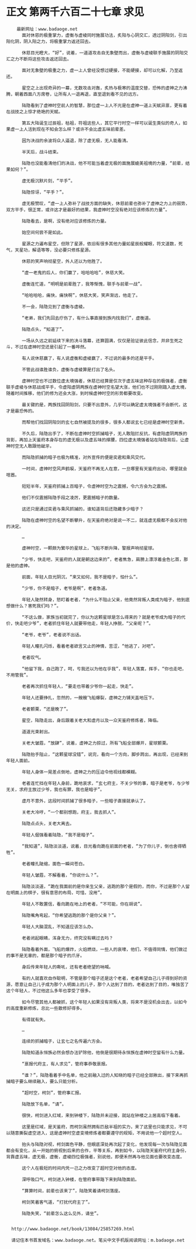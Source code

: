 # 正文 第两千六百二十七章 求见
        最新网址：www.badaoge.net
          面对休慈的极重掌力，虚衡与虚棱同时施展功法，炙阳与心阴交汇，透过阴阳剑，引出阳化阴，阴入阳之力，将极重掌力返还回去。
      
          休慈目光瞪大，“好”，说着，一道道攻击自无象壁而出，虚衡与虚棱联手施展的阴阳交汇之力不断将这些攻击返还回去。
      
          面对无象壁的极重之力，虚一上人曾经没想过硬接，不能硬接，却可以化解，乃至返还。
      
          星空之上出现奇异的一幕，无数攻击对轰，炙热与极寒的温度交替，恐怖的虚神之力沸腾，朝着西面八方席卷，让所有人一退再退，直至退到看不见的远方。
      
          陆隐看到了虚神时空前人的智慧，那位虚一上人不光是在虚神一道上天赋异禀，更有着在战技之上惊才绝艳的天赋。
      
          第五大陆诞生过辰祖，枯祖，符祖这些人，其它平行时空一样可以诞生类似的奇人，如果虚一上人活到现在不知会怎么样？或许不会比虚五味前辈差。
      
          因为决战的余波将众人逼退，除了虚无极，无人能看清。
      
          半天后，战斗结束。
      
          陆隐也没能看清他们的决战，他不可能当着虚无极的面施展媲美祖境的力量，“前辈，结果如何？”。
      
          虚无极沉默片刻，“平手”。
      
          陆隐惊讶，“平手？”。
      
          虚无极赞叹，“虚一上人弥补了战技方面的缺失，休慈前辈也弥补了虚神之力上的弱势，双方平手，很正常，或许这才是最好的结果，我虚神时空没有绝对应该修炼的力量”。
      
          陆隐看去，是啊，没有绝对应该修炼的力量。
      
          始空间何尝不是如此。
      
          星源之力遍布星空，但除了星源，依旧有很多其他力量如星辰般耀眼，符文道数，死气，天星功，解语等等，没必要只修炼星源。
      
          休慈的笑声响彻星空，外人还以为他胜了。
      
          “虚一老鬼的后人，你们赢了，哈哈哈哈”，休慈大笑。
      
          虚衡连忙道，“明明是前辈胜了，我等惭愧，联手与前辈一战”。
      
          “哈哈哈哈，痛快，痛快啊”，休慈大笑，笑声渐远，他走了。
      
          不一会，陆隐见到了虚衡与虚棱。
      
          “老弟，我们先回去疗伤了，有什么事直接到族内找我们”，虚衡道。
      
          陆隐点头，“知道了”。
      
          一场从久远之前延续下来的决斗落幕，还算圆满，仅仅是验证彼此信念，并非生死之斗，不过在虚神时空还是引起了一番哗然。
      
          有人说休慈赢了，有人说虚衡和虚棱赢了，不过说的最多的还是平手。
      
          不管此战谁胜谁负，虚衡与虚棱算是打出了名头。
      
          虚神时空也不过数位虚太境强者，休慈已经算是仅次于虚五味这种存在的极强者，虚衡联手虚棱与休慈战成平手，令虚阳虚阴两族在虚神时空名望大涨，他们也不过刚刚踏入虚太境，随着时间推移，他们的修为还会大涨，到时候虚神时空的形势都要改变。
      
          最关键的是，两族找回阴阳剑，只要不出意外，几乎可以确定虚太境强者不会断代，这才是最恐怖的。
      
          而帮他们找回阴阳剑的玄七自然被提及的很多，很多人都说玄七已经是虚神时空新贵。
      
          不久后，陆隐出手了，不断在虚神时空抓捕暗子，无人敢阻拦反抗，有虚阳虚阴两族的背影，再加上天鉴府本身存在的虚无极以及虚五味的撑腰，四位虚太境强者站在陆隐背后，让虚神时空无人敢跟他龇牙。
      
          而陆隐抓捕的暗子也极为精准，对外宣传的便是奕君和乘风交代。
      
          一时间，虚神时空风声鹤唳，天鉴府不再无人在意，一旦哪里有天鉴府出动，哪里就会喧嚣。
      
          短短半年，天鉴府抓捕上百暗子，令虚神时空为之震撼，令六方会为之震撼。
      
          他们不仅震撼陆隐手段之凌厉，更震撼暗子的数量。
      
          这还只是通过奕君与乘风抓捕的，谁知道背后还隐藏多少暗子？
      
          陆隐在虚神时空的名望不断攀升，在天鉴府绝对是说一不二，就连虚无极都不会反对他的决定。
      
          …
      
          虚神时空，一颗颇为繁华的星球上，飞船不断升降，警报声响彻星球。
      
          “少爷，快走吧，天鉴府的人就是朝这边来的”，老者焦急，肩膀上漂浮着金色匕首，那是他的虚神。
      
          前面，年轻人目光阴沉，“来又如何，我不是暗子，怕什么”。
      
          “少爷，你不是暗子，老爷是啊”，老者急道。
      
          年轻人陡然转身，怒盯着老者，“为什么不阻止父亲，他竟然背叛人类成为暗子，他到底想做什么？害死我们吗？”。
      
          “不这么做，家族当初就完了，你以为这颗星球是怎么得来的？就是老爷成为暗子的代价，快走吧少爷”，老者抓住年轻人就要带他走，年轻人挣脱，“父亲呢？”。
      
          “老爷，老爷”，老者说不出话。
      
          年轻人瞳孔闪烁，看着老者欲言又止的神情，苦涩，“他逃了，对吧”。
      
          老者叹气。
      
          “他留下我，自己跑了，呵，亏我还以为他在乎我”，年轻人落寞，挥手，“你也走吧，不用管我”。
      
          老者再次抓住年轻人，“要走也带着少爷你一起走，快走”。
      
          年轻人还要挣扎，忽然的，一艘艘飞船爆裂，虚神之力铺天盖地压下。
      
          老者颤栗，“还是晚了”。
      
          星空，陆隐走出，身后跟着关老大和虚月以及一众天鉴府修炼者，降临。
      
          道道光束射出。
      
          关老大皱眉，“放肆”，说着，虚神之力掠过，所有飞船全部爆开，星球颤栗。
      
          陆隐抬手阻止，“这颗星球没错”，说完，看向一个方向，脚步跨出，再出现，已经来到年轻人面前。
      
          年轻人身体一晃差点倒地，虚神之力的压迫令他视线都模糊。
      
          老者连忙挡在年轻人身前，跪地哀求，“玄七府主，不关少爷的事，暗子是老爷，与少爷无关，求府主放过少爷，我也有罪，我也是暗子”。
      
          虚月不意外，这段时间抓捕了很多暗子，一些暗子直接就承认了。
      
          关老大冷哼，“一个都别想跑，府主，我去抓人”。
      
          陆隐点点头，关老大离去。
      
          年轻人倔强看着陆隐，“我不是暗子”。
      
          “我知道”，陆隐淡淡道，说着，目光看向跪在前面的老者，“为了你儿子，倒也舍得牺牲”。
      
          老者瞳孔陡缩，面色一瞬间苍白。
      
          年轻人皱眉，不解看着，“你说什么？”。
      
          陆隐淡淡道，“跪在我面前的是你亲生父亲，逃跑的那个是假的，而你，不过是那个人留在明面上的棋子，很有意思的布局，可惜，没用”。
      
          年轻人不敢置信，看向跪在地上的老者，“不可能，你在胡说”。
      
          陆隐嘴角弯起，“你希望逃跑的那个是你父亲？”。
      
          年轻人大脑混乱，不知道应该怎么办。
      
          老者闭起眼睛，浑身无力，终究没有瞒过去吗？
      
          陆隐看着外面，飞船的爆炸，火焰燃烧，一些人的哀嚎，他们，不值得同情，他们做过的事不是无辜的，都是那个暗子的爪牙。
      
          身后传来年轻人的嘶吼，还有老者绝望的呐喊。
      
          有的人就喜欢自作聪明，不管是那个暗子还是这个老者，老者希望自己儿子得到好的资源，愿意让自己儿子成为那个人明面上的儿子，那个人达到了目的，老者达到了目的，唯独苦了这个年轻人，不过他这么多年也享受了很多。
      
          如今尽管其他人都被抓，这个年轻人如果没有背叛人类，将来不是没机会出去，以如今的高度重新修炼，总比一些散修好得多。
      
          有得就有失。
      
          …
      
          连续的抓捕暗子，让玄七之名传遍六方会。
      
          陆隐知道永恒族必然会想办法铲除他，他倒是很期待永恒族在虚神时空留有什么力量。
      
          “禀报代府主，有人求见”，管府事恭敬禀报。
      
          “谁？”，陆隐看着手中名单，他之前融入过的人知晓的暗子已经全部揪出，接下来再抓捕暗子要么继续融入，要么只能分析。
      
          “超时空，柯剑”，管府事汇报。
      
          陆隐放下名单，“请”。
      
          很快，柯剑进入红域，来到钟楼下，陆隐并未迎接，就站在钟楼之上居高临下看着。
      
          这里是红域，是天鉴府，而柯剑虽然拥有匹敌半祖的实力，来了这里也只能求见，不可以随意撕裂虚空进入，这是虚神时空虚变境修炼者都要遵守的规矩，不用说他一个超时空人。
      
          抬头与陆隐对视，柯剑面色平静，但眼底深处再次起了变化，他发现每一次与陆隐见面都会有变化，从一开始的俯视到后来的合作，平等关系，再到如今，以陆隐天鉴府代府主身份，背靠虚五味，虚无极，虚衡，虚棱四位极强者，别说他，即便禾然再与他见面也要改变态度。
      
          这个人在极短的时间内凭一己之力改变了超时空对他的态度。
      
          深呼吸口气，柯剑进入钟楼，在管府事带路下来到陆隐面前。
      
          “算算时间，前辈也该来了”，陆隐笑着请柯剑落座。
      
          柯剑笑着客气道，“打扰代府主了”。
      
          陆隐失笑，“前辈怎么这么见外，请坐”。
      
      
      http://www.badaoge.net/book/13084/25857269.html
      
      请记住本书首发域名：www.badaoge.net。笔尖中文手机版阅读网址：m.badaoge.net